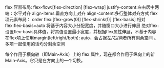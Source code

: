 flex 容器布局:
flex-flow:[flex-direction] [flex-wrap]
justify-content:左右居中两端：水平对齐
align-items:垂直方向上对齐
align-content:多行整体对齐方式
flex 项元素布局：
order
flex:[flex-grow(0)] [flex-shrink(1)] [flex-basis]
相对flex:flex-basis=auto 将基于内容大小分配宽度，并随窗口大小进行伸展
绝对flex:设置flex-basis具体值，将其值设置最小宽度，并根据flex属性伸展，不基于内容
在flex项上使用margin(left/right/both): auto，会占据左/右/两者所有剩余空间 。多项一起使用的话均分剩余空间

每个作用于横向轴（即Main-Axis）上的 flex 属性，现在都会作用于纵向上的新Main-Axis。它只是在方向上的一个切换。